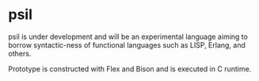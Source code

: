 # psil

psil is under development and will be an experimental language aiming to borrow syntactic-ness of functional languages such as LISP, Erlang, and others.

Prototype is constructed with Flex and Bison and is executed in C runtime. 


